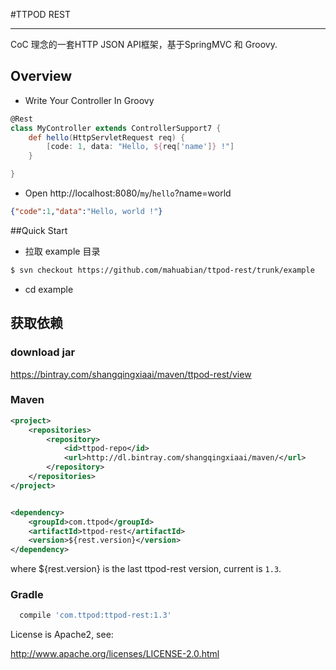 #TTPOD REST

---

CoC 理念的一套HTTP JSON API框架，基于SpringMVC 和 Groovy.


## Overview

* Write Your Controller In Groovy

``` groovy
@Rest
class MyController extends ControllerSupport7 {
    def hello(HttpServletRequest req) {
        [code: 1, data: "Hello, ${req['name']} !"]
    }

}
```

* Open http://localhost:8080/`my`/`hello`?name=world

``` json
{"code":1,"data":"Hello, world !"}
```



##Quick Start


* 拉取 example 目录

``` bash use svn
$ svn checkout https://github.com/mahuabian/ttpod-rest/trunk/example
```

* cd example


## 获取依赖 

### download jar

<https://bintray.com/shangqingxiaai/maven/ttpod-rest/view>


### Maven

```xml
<project>
    <repositories>
        <repository>
            <id>ttpod-repo</id>
            <url>http://dl.bintray.com/shangqingxiaai/maven/</url>
        </repository>
    </repositories>
</project>


<dependency>
    <groupId>com.ttpod</groupId>
    <artifactId>ttpod-rest</artifactId>
    <version>${rest.version}</version>
</dependency>    
```

where ${rest.version} is the last ttpod-rest version, current is `1.3`.

### Gradle

``` groovy
  compile 'com.ttpod:ttpod-rest:1.3'
```  

  




License is Apache2, see:

  http://www.apache.org/licenses/LICENSE-2.0.html
  






